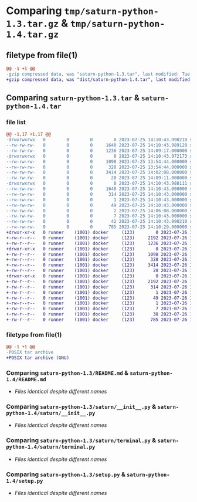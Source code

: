 # Comparing `tmp/saturn-python-1.3.tar.gz` & `tmp/saturn-python-1.4.tar.gz`

## filetype from file(1)

```diff
@@ -1 +1 @@
-gzip compressed data, was "saturn-python-1.3.tar", last modified: Tue Jul 25 14:10:43 2023, max compression
+gzip compressed data, was "dist/saturn-python-1.4.tar", last modified: Wed Jul 26 14:57:30 2023, max compression
```

## Comparing `saturn-python-1.3.tar` & `saturn-python-1.4.tar`

### file list

```diff
@@ -1,17 +1,17 @@
-drwxrwxrwx   0        0        0        0 2023-07-25 14:10:43.990210 saturn-python-1.3/
--rw-rw-rw-   0        0        0     1640 2023-07-25 14:10:43.989120 saturn-python-1.3/PKG-INFO
--rw-rw-rw-   0        0        0     1236 2023-07-25 14:09:17.000000 saturn-python-1.3/README.md
-drwxrwxrwx   0        0        0        0 2023-07-25 14:10:43.972173 saturn-python-1.3/saturn/
--rw-rw-rw-   0        0        0     1098 2023-07-25 13:54:44.000000 saturn-python-1.3/saturn/__init__.py
--rw-rw-rw-   0        0        0      328 2023-07-25 13:54:44.000000 saturn-python-1.3/saturn/scope.py
--rw-rw-rw-   0        0        0     3414 2023-07-25 14:02:08.000000 saturn-python-1.3/saturn/terminal.py
--rw-rw-rw-   0        0        0       20 2023-07-25 14:09:11.000000 saturn-python-1.3/saturn/version.py
-drwxrwxrwx   0        0        0        0 2023-07-25 14:10:43.988111 saturn-python-1.3/saturn_python.egg-info/
--rw-rw-rw-   0        0        0     1640 2023-07-25 14:10:43.000000 saturn-python-1.3/saturn_python.egg-info/PKG-INFO
--rw-rw-rw-   0        0        0      314 2023-07-25 14:10:43.000000 saturn-python-1.3/saturn_python.egg-info/SOURCES.txt
--rw-rw-rw-   0        0        0        1 2023-07-25 14:10:43.000000 saturn-python-1.3/saturn_python.egg-info/dependency_links.txt
--rw-rw-rw-   0        0        0       49 2023-07-25 14:10:43.000000 saturn-python-1.3/saturn_python.egg-info/entry_points.txt
--rw-rw-rw-   0        0        0        2 2023-07-25 14:06:08.000000 saturn-python-1.3/saturn_python.egg-info/not-zip-safe
--rw-rw-rw-   0        0        0        7 2023-07-25 14:10:43.000000 saturn-python-1.3/saturn_python.egg-info/top_level.txt
--rw-rw-rw-   0        0        0       42 2023-07-25 14:10:43.990210 saturn-python-1.3/setup.cfg
--rw-rw-rw-   0        0        0      785 2023-07-25 14:10:29.000000 saturn-python-1.3/setup.py
+drwxr-xr-x   0 runner    (1001) docker     (123)        0 2023-07-26 14:57:30.000000 saturn-python-1.4/
+-rw-r--r--   0 runner    (1001) docker     (123)     2192 2023-07-26 14:57:30.000000 saturn-python-1.4/PKG-INFO
+-rw-r--r--   0 runner    (1001) docker     (123)     1236 2023-07-26 14:57:27.000000 saturn-python-1.4/README.md
+drwxr-xr-x   0 runner    (1001) docker     (123)        0 2023-07-26 14:57:30.000000 saturn-python-1.4/saturn/
+-rw-r--r--   0 runner    (1001) docker     (123)     1098 2023-07-26 14:57:27.000000 saturn-python-1.4/saturn/__init__.py
+-rw-r--r--   0 runner    (1001) docker     (123)      328 2023-07-26 14:57:27.000000 saturn-python-1.4/saturn/scope.py
+-rw-r--r--   0 runner    (1001) docker     (123)     3414 2023-07-26 14:57:27.000000 saturn-python-1.4/saturn/terminal.py
+-rw-r--r--   0 runner    (1001) docker     (123)       20 2023-07-26 14:57:27.000000 saturn-python-1.4/saturn/version.py
+drwxr-xr-x   0 runner    (1001) docker     (123)        0 2023-07-26 14:57:30.000000 saturn-python-1.4/saturn_python.egg-info/
+-rw-r--r--   0 runner    (1001) docker     (123)     2192 2023-07-26 14:57:29.000000 saturn-python-1.4/saturn_python.egg-info/PKG-INFO
+-rw-r--r--   0 runner    (1001) docker     (123)      314 2023-07-26 14:57:30.000000 saturn-python-1.4/saturn_python.egg-info/SOURCES.txt
+-rw-r--r--   0 runner    (1001) docker     (123)        1 2023-07-26 14:57:29.000000 saturn-python-1.4/saturn_python.egg-info/dependency_links.txt
+-rw-r--r--   0 runner    (1001) docker     (123)       49 2023-07-26 14:57:29.000000 saturn-python-1.4/saturn_python.egg-info/entry_points.txt
+-rw-r--r--   0 runner    (1001) docker     (123)        1 2023-07-26 14:57:29.000000 saturn-python-1.4/saturn_python.egg-info/not-zip-safe
+-rw-r--r--   0 runner    (1001) docker     (123)        7 2023-07-26 14:57:29.000000 saturn-python-1.4/saturn_python.egg-info/top_level.txt
+-rw-r--r--   0 runner    (1001) docker     (123)       38 2023-07-26 14:57:30.000000 saturn-python-1.4/setup.cfg
+-rw-r--r--   0 runner    (1001) docker     (123)      785 2023-07-26 14:57:27.000000 saturn-python-1.4/setup.py
```

### filetype from file(1)

```diff
@@ -1 +1 @@
-POSIX tar archive
+POSIX tar archive (GNU)
```

### Comparing `saturn-python-1.3/README.md` & `saturn-python-1.4/README.md`

 * *Files identical despite different names*

### Comparing `saturn-python-1.3/saturn/__init__.py` & `saturn-python-1.4/saturn/__init__.py`

 * *Files identical despite different names*

### Comparing `saturn-python-1.3/saturn/terminal.py` & `saturn-python-1.4/saturn/terminal.py`

 * *Files identical despite different names*

### Comparing `saturn-python-1.3/setup.py` & `saturn-python-1.4/setup.py`

 * *Files identical despite different names*

